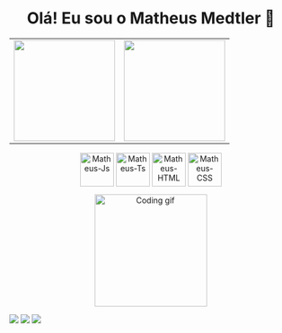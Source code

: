 <h1 align="center">Olá! Eu sou o Matheus Medtler 👋</h1>
<div align="center"> <table> <tr> <td> <img height="180em" src="https://github-readme-stats.vercel.app/api?username=matheusmedtler&show_icons=true&theme=tokyonight&include_all_commits=true&count_private=true"/> </td> <td> <img height="180em" src="https://github-readme-stats.vercel.app/api/top-langs/?username=matheusmedtler&layout=compact&langs_count=7&theme=tokyonight"/> </td> </tr> </table> </div>
<div align="center">

<img align="center" alt="Matheus-Js" height="60" width="60" src="https://cdn.jsdelivr.net/gh/devicons/devicon/icons/javascript/javascript-original.svg" /> <img align="center" alt="Matheus-Ts" height="60" width="60" src="https://cdn.jsdelivr.net/gh/devicons/devicon/icons/typescript/typescript-original.svg" /> <img align="center" alt="Matheus-HTML" height="60" width="60" src="https://cdn.jsdelivr.net/gh/devicons/devicon/icons/html5/html5-original.svg" /> <img align="center" alt="Matheus-CSS" height="60" width="60" src="https://cdn.jsdelivr.net/gh/devicons/devicon/icons/css3/css3-original.svg" /> </div>
<div align="center"> <img src="https://i.pinimg.com/originals/9d/25/a6/9d25a640dc99c6c8aa791e248149441c.gif" width="200" alt="Coding gif"> </div>
<div align="justify">

<a href="#"><img src="https://img.shields.io/badge/INSTAGRAM-E4405F?style=for-the-badge&logo=instagram&logoColor=white" target="_blank"></a>
<a href="#"><img src="https://img.shields.io/badge/GMAIL-D14836?style=for-the-badge&logo=gmail&logoColor=white" target="_blank"></a>
<a href="#"><img src="https://img.shields.io/badge/LINKEDIN-0077B5?style=for-the-badge&logo=linkedin&logoColor=white" target="_blank"></a>

</div>



